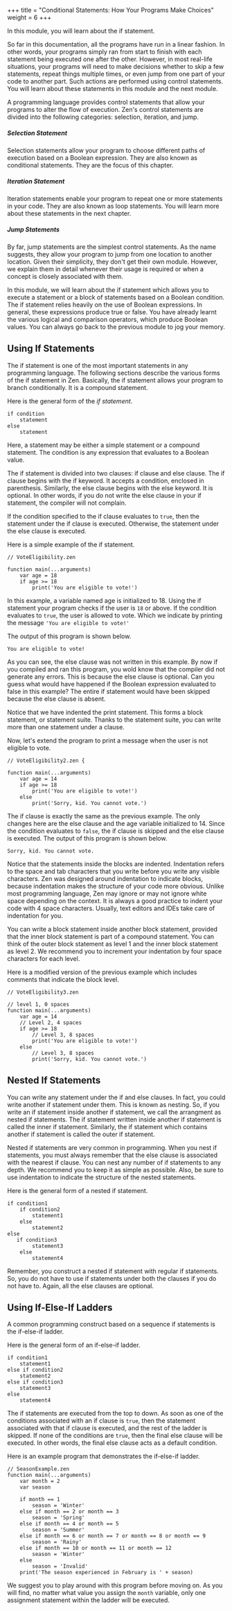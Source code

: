 +++
title = "Conditional Statements: How Your Programs Make Choices"
weight = 6
+++

In this module, you will learn about the if statement.

So far in this documentation, all the programs have run in a linear fashion. In
other words, your programs simply ran from start to finish with each
statement being executed one after the other. However, in most real-life
situations, your programs will need to make decisions whether to skip a
few statements, repeat things multiple times, or even jump from one
part of your code to another part. Such actions are performed using
control statements. You will learn about these statements in this module
and the next module.

A programming language provides control statements that allow your
programs to alter the flow of execution. Zen's control statements are
divided into the following categories: selection, iteration, and jump.

##### Selection Statement

Selection statements allow your program to choose different paths of
execution based on a Boolean expression. They are also known as
conditional statements. They are the focus of this chapter.

##### Iteration Statement

Iteration statements enable your program to repeat one or more
statements in your code. They are also known as loop statements. You
will learn more about these statements in the next chapter.

##### Jump Statements

By far, jump statements are the simplest control statements. As the
name suggests, they allow your program to jump from one location to
another location. Given their simplicity, they don't get their own
module. However, we explain them in detail whenever their usage is
required or when a concept is closely associated with them.

In this module, we will learn about the if statement which allows you to
execute a statement or a block of statements based on a Boolean condition.
The if statement relies heavily on the use of Boolean expressions. In
general, these expressions produce true or false. You have already learnt
the various logical and comparison operators, which produce Boolean values. You
can always go back to the previous module to jog your memory.

## Using If Statements

The if statement is one of the most important statements in any
programming language. The following sections describe the various
forms of the if statement in Zen. Basically, the if statement allows your
program to branch conditionally. It is a compound statement.

Here is the general form of the *if statement*.

```
if condition
    statement
else
    statement
```

Here, a statement may be either a simple statement or a compound
statement. The condition is any expression that evaluates to a Boolean
value.

The if statement is divided into two clauses: if clause and else clause.
The if clause begins with the if keyword. It accepts a condition,
enclosed in parenthesis. Similarly, the else clause begins with the else
keyword. It is optional. In other words, if you do not write the else clause
in your if statement, the compiler will not complain.

If the condition specified to the if clause evaluates to `true`, then the
statement under the if clause is executed. Otherwise, the statement
under the else clause is executed.

Here is a simple example of the if statement.

```
// VoteEligibility.zen

function main(...arguments)
    var age = 18
    if age >= 18
        print('You are eligible to vote!')
```

In this example, a variable named age is initialized to 18. Using the if
statement your program checks if the user is `18` or above. If the
condition evaluates to `true`, the user is allowed to vote. Which we
indicate by printing the message `'You are eligible to vote!'`

The output of this program is shown below.
```
You are eligible to vote!
```

As you can see, the else clause was not written in this example. By now
if you compiled and ran this program, you wold know that the compiler
did not generate any errors. This is because the else clause is optional.
Can you guess what would have happened if the Boolean expression
evaluated to false in this example? The entire if statement would have
been skipped because the else clause is absent.

Notice that we have indented the print statement. This forms a block statement,
or statement suite. Thanks to the statement suite, you can write more than one
statement under a clause.

Now, let's extend the program to print a message when the user is not
eligible to vote.
```
// VoteEligibility2.zen {

function main(...arguments)
    var age = 14
    if age >= 18
        print('You are eligible to vote!')
    else
        print('Sorry, kid. You cannot vote.')
```

The if clause is exactly the same as the previous example. The only
changes here are the else clause and the age variable initialized to 14.
Since the condition evaluates to `false`, the if clause is skipped and the
else clause is executed. The output of this program is shown below.
```
Sorry, kid. You cannot vote.
```

Notice that the statements inside the blocks are indented. Indentation
refers to the space and tab characters that you write before you write any
visible characters. Zen was designed around indentation to indicate blocks,
because indentation makes the structure of your code more obvious.
Unlike most programming language, Zen may ignore or may not ignore white space
depending on the context. It is always a good practice to indent your code with
4 space characters. Usually, text editors and IDEs take care of indentation for
you.

You can write a block statement inside another block statement, provided that
the inner block statement is part of a compound statement. You can think of the
outer block statement as level 1 and the inner block statement as level 2.
We recommend you to increment your indentation by four space characters for each
level.

Here is a modified version of the previous example which includes
comments that indicate the block level.

```
// VoteEligibility3.zen

// level 1, 0 spaces
function main(...arguments)
    var age = 14
    // Level 2, 4 spaces
    if age >= 18
        // Level 3, 8 spaces
        print('You are eligible to vote!')
    else
        // Level 3, 8 spaces
        print('Sorry, kid. You cannot vote.')
```

## Nested If Statements

You can write any statement under the if and else clauses.
In fact, you could write another if statement under them.
This is known as nesting. So, if you write an if statement inside
another if statement, we call the arrangment as nested if statements.
The if statement written inside another if statement is called the
inner if statement. Similarly, the if statement which contains another if statement is
called the outer if statement.

Nested if statements are very common in programming. When you nest
if statements, you must always remember that the else clause is
associated with the nearest if clause. You can nest any number of if statements
to any depth. We recommend you to keep it as simple as possible. Also, be sure
to use indentation to indicate the structure of the nested statements.

Here is the general form of a nested if statement.

```
if condition1
    if condition2
        statement1
    else
        statement2
else
   if condition3
        statement3
    else
        statement4
```

Remember, you construct a nested if statement with regular if statements.
So, you do not have to use if statements under both the clauses
if you do not have to. Again, all the else clauses are optional.

## Using If-Else-If Ladders

A common programming construct based on a sequence if statements is the if-else-if
ladder.

Here is the general form of an if-else-if ladder.
```
if condition1
    statement1
else if condition2
    statement2
else if condition3
    statement3
else
    statement4
```

The if statements are executed from the top to down. As soon
as one of the conditions associated with an if clause is `true`,
then the statement associated with that if clause is executed,
and the rest of the ladder is skipped. If none of the conditions are
`true`, then the final else clause will be executed. In other words,
the final else clause acts as a default condition.

Here is an example program that demonstrates the if-else-if ladder.
```
// SeasonExample.zen
function main(...arguments)
    var month = 2
    var season

    if month == 1
        season = 'Winter'
    else if month == 2 or month == 3
        season = 'Spring'
    else if month == 4 or month == 5
        season = 'Summer'
    else if month == 6 or month == 7 or month == 8 or month == 9
        season = 'Rainy'
    else if month == 10 or month == 11 or month == 12
        season = 'Winter'
    else
        season = 'Invalid'
    print('The season experienced in February is ' + season)
```

We suggest you to play around with this program before moving on. As you will find,
no matter what value you assign the `month` variable, only one assignment statement
within the ladder will be executed.